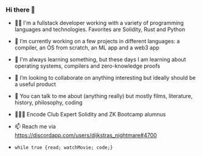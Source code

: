 ### Hi there 👋

- 🧑‍💻 I'm a fullstack developer working with a variety of programming languages and technologies. Favorites are Solidity, Rust and Python
- 🔭 I’m currently working on a few projects in different languages: a compiler, an OS from scratch, an ML app and a web3 app 
- 🌱 I'm always learning something, but these days I am learning about operating systems, compilers and zero-knowledge proofs
- 🫶 I’m looking to collaborate on anything interesting but ideally should be a useful product
- 💬 You can talk to me about (anything really) but mostly films, literature, history, philosophy, coding
- 👨🏻‍🎓 Encode Club Expert Solidity and ZK Bootcamp alumnus
- 📫 Reach me via https://discordapp.com/users/dijkstras_nightmare#4700


- `while true {read; watchMovie; code;}`


<!--
**thelonehegelian/thelonehegelian** is a ✨ _special_ ✨ repository because its `README.md` (this file) appears on your GitHub profile.
